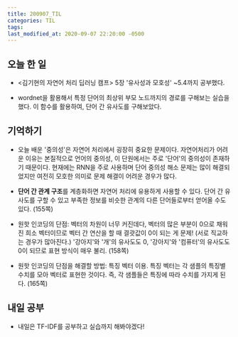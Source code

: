 ```yaml
---
title: 200907_TIL
categories: TIL
tags:
last_modified_at: 2020-09-07 22:20:00 -0500
---
```


## 오늘 한 일


* <김기현의 자연어 처리 딥러닝 캠프> 5장 '유사성과 모호성' ~5.4까지 공부했다.


* wordnet을 활용해서 특정 단어의 최상위 부모 노드까지의 경로를 구해보는 실습을 했다. 이 함수를 활용하여, 단어 간 유사도를 구해보았다.

## 기억하기


* 오늘 배운 '중의성'은 자연어 처리에서 굉장히 중요한 문제이다. 자연어처리가 어려운 이유는 본질적으로 언어의 중의성, 이 단원에서는 주로 '단어'의 중의성이 존재하기 때문이다. 현재에는 RNN을 주로 사용하며 단어 중의성 해소 문제는 많이 해결되었지만 여전히 모호한 의미로 문제 해결이 어려운 경우가 많다. 


* **단어 간 관계 구조**를 계층화하면 자연어 처리에 유용하게 사용할 수 있다. 단어 간 유사도를 구할 수 있고 부족한 정보를 비슷한 관계의 다른 단어들로부터 얻어올 수도 있다. (155쪽)


* 원핫 인코딩의 단점: 벡터의 차원이 너무 커진데다, 벡터의 많은 부분이 0으로 채워진 희소 벡터이므로 벡터 간 연산을 할 때 결괏값이 0이 되는 게 문제! (서로 직교하는 경우가 많아진다.)  '강아지'와 '개'의 유사도도 0, '강아지'와 '컴퓨터'의 유사도도 0이 되므로 표현 방식이 매우 불리. (158쪽)


* 원핫 인코딩의 단점을 해결할 방법: 특징 벡터 이용. 특징 벡터는 각 샘플의 특징별 수치를 모아 벡터로 표현한 것이다. 즉, 각 샘플들은 특징에 따라 수치를 가지게 된다. (165쪽)

## 내일 공부


* 내일은 TF-IDF를 공부하고 실습까지 해봐야겠다!

